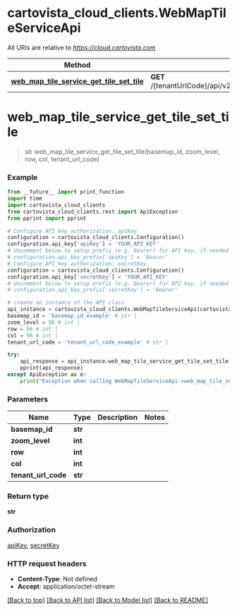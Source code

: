 # cartovista_cloud_clients.WebMapTileServiceApi

All URIs are relative to *https://cloud.cartovista.com*

Method | HTTP request | Description
------------- | ------------- | -------------
[**web_map_tile_service_get_tile_set_tile**](WebMapTileServiceApi.md#web_map_tile_service_get_tile_set_tile) | **GET** /{tenantUrlCode}/api/v2/wmts/{basemapId}/{zoomLevel}/{row}/{col} | 

# **web_map_tile_service_get_tile_set_tile**
> str web_map_tile_service_get_tile_set_tile(basemap_id, zoom_level, row, col, tenant_url_code)



### Example
```python
from __future__ import print_function
import time
import cartovista_cloud_clients
from cartovista_cloud_clients.rest import ApiException
from pprint import pprint

# Configure API key authorization: apiKey
configuration = cartovista_cloud_clients.Configuration()
configuration.api_key['apiKey'] = 'YOUR_API_KEY'
# Uncomment below to setup prefix (e.g. Bearer) for API key, if needed
# configuration.api_key_prefix['apiKey'] = 'Bearer'
# Configure API key authorization: secretKey
configuration = cartovista_cloud_clients.Configuration()
configuration.api_key['secretKey'] = 'YOUR_API_KEY'
# Uncomment below to setup prefix (e.g. Bearer) for API key, if needed
# configuration.api_key_prefix['secretKey'] = 'Bearer'

# create an instance of the API class
api_instance = cartovista_cloud_clients.WebMapTileServiceApi(cartovista_cloud_clients.ApiClient(configuration))
basemap_id = 'basemap_id_example' # str | 
zoom_level = 56 # int | 
row = 56 # int | 
col = 56 # int | 
tenant_url_code = 'tenant_url_code_example' # str | 

try:
    api_response = api_instance.web_map_tile_service_get_tile_set_tile(basemap_id, zoom_level, row, col, tenant_url_code)
    pprint(api_response)
except ApiException as e:
    print("Exception when calling WebMapTileServiceApi->web_map_tile_service_get_tile_set_tile: %s\n" % e)
```

### Parameters

Name | Type | Description  | Notes
------------- | ------------- | ------------- | -------------
 **basemap_id** | **str**|  | 
 **zoom_level** | **int**|  | 
 **row** | **int**|  | 
 **col** | **int**|  | 
 **tenant_url_code** | **str**|  | 

### Return type

**str**

### Authorization

[apiKey](../README.md#apiKey), [secretKey](../README.md#secretKey)

### HTTP request headers

 - **Content-Type**: Not defined
 - **Accept**: application/octet-stream

[[Back to top]](#) [[Back to API list]](../README.md#documentation-for-api-endpoints) [[Back to Model list]](../README.md#documentation-for-models) [[Back to README]](../README.md)


